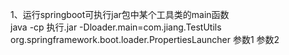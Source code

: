1、运行springboot可执行jar包中某个工具类的main函数  
java -cp 执行.jar -Dloader.main=com.jiang.TestUtils org.springframework.boot.loader.PropertiesLauncher 参数1 参数2